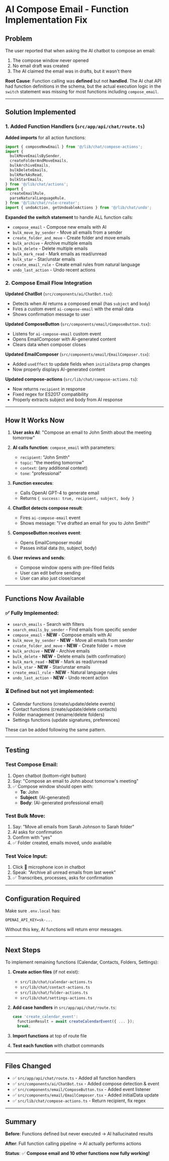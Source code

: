 # AI Compose Email - Function Implementation Fix

## Problem

The user reported that when asking the AI chatbot to compose an email:

1. The compose window never opened
2. No email draft was created
3. The AI claimed the email was in drafts, but it wasn't there

**Root Cause**: Function calling was **defined** but not **handled**. The AI chat API had function definitions in the schema, but the actual execution logic in the `switch` statement was missing for most functions including `compose_email`.

---

## Solution Implemented

### 1. Added Function Handlers (`src/app/api/chat/route.ts`)

**Added imports** for all action functions:

```typescript
import { composeNewEmail } from '@/lib/chat/compose-actions';
import {
  bulkMoveEmailsBySender,
  createFolderAndMoveEmails,
  bulkArchiveEmails,
  bulkDeleteEmails,
  bulkMarkAsRead,
  bulkStarEmails,
} from '@/lib/chat/actions';
import {
  createEmailRule,
  parseNaturalLanguageRule,
} from '@/lib/chat/rule-creator';
import { undoAction, getUndoableActions } from '@/lib/chat/undo';
```

**Expanded the switch statement** to handle ALL function calls:

- `compose_email` - Compose new emails with AI
- `bulk_move_by_sender` - Move all emails from a sender
- `create_folder_and_move` - Create folder and move emails
- `bulk_archive` - Archive multiple emails
- `bulk_delete` - Delete multiple emails
- `bulk_mark_read` - Mark emails as read/unread
- `bulk_star` - Star/unstar emails
- `create_email_rule` - Create email rules from natural language
- `undo_last_action` - Undo recent actions

### 2. Compose Email Flow Integration

**Updated ChatBot** (`src/components/ai/ChatBot.tsx`):

- Detects when AI returns a composed email (has `subject` and `body`)
- Fires a custom event `ai-compose-email` with the email data
- Shows confirmation message to user

**Updated ComposeButton** (`src/components/email/ComposeButton.tsx`):

- Listens for `ai-compose-email` custom event
- Opens EmailComposer with AI-generated content
- Clears data when composer closes

**Updated EmailComposer** (`src/components/email/EmailComposer.tsx`):

- Added `useEffect` to update fields when `initialData` prop changes
- Now properly displays AI-generated content

**Updated compose-actions** (`src/lib/chat/compose-actions.ts`):

- Now returns `recipient` in response
- Fixed regex for ES2017 compatibility
- Properly extracts subject and body from AI response

---

## How It Works Now

1. **User asks AI**: "Compose an email to John Smith about the meeting tomorrow"

2. **AI calls function**: `compose_email` with parameters:
   - `recipient`: "John Smith"
   - `topic`: "the meeting tomorrow"
   - `context`: (any additional context)
   - `tone`: "professional"

3. **Function executes**:
   - Calls OpenAI GPT-4 to generate email
   - Returns `{ success: true, recipient, subject, body }`

4. **ChatBot detects compose result**:
   - Fires `ai-compose-email` event
   - Shows message: "I've drafted an email for you to John Smith!"

5. **ComposeButton receives event**:
   - Opens EmailComposer modal
   - Passes initial data (to, subject, body)

6. **User reviews and sends**:
   - Compose window opens with pre-filled fields
   - User can edit before sending
   - User can also just close/cancel

---

## Functions Now Available

### ✅ **Fully Implemented:**

- `search_emails` - Search with filters
- `search_emails_by_sender` - Find emails from specific sender
- `compose_email` - **NEW** - Compose emails with AI
- `bulk_move_by_sender` - **NEW** - Move all emails from sender
- `create_folder_and_move` - **NEW** - Create folder + move
- `bulk_archive` - **NEW** - Archive emails
- `bulk_delete` - **NEW** - Delete emails (with confirmation)
- `bulk_mark_read` - **NEW** - Mark as read/unread
- `bulk_star` - **NEW** - Star/unstar emails
- `create_email_rule` - **NEW** - Natural language rules
- `undo_last_action` - **NEW** - Undo recent action

### ⏳ **Defined but not yet implemented:**

- Calendar functions (create/update/delete events)
- Contact functions (create/update/delete contacts)
- Folder management (rename/delete folders)
- Settings functions (update signatures, preferences)

These can be added following the same pattern.

---

## Testing

### Test Compose Email:

1. Open chatbot (bottom-right button)
2. Say: "Compose an email to John about tomorrow's meeting"
3. ✅ Compose window should open with:
   - **To**: John
   - **Subject**: (AI-generated)
   - **Body**: (AI-generated professional email)

### Test Bulk Move:

1. Say: "Move all emails from Sarah Johnson to Sarah folder"
2. AI asks for confirmation
3. Confirm with "yes"
4. ✅ Folder created, emails moved, undo available

### Test Voice Input:

1. Click 🎤 microphone icon in chatbot
2. Speak: "Archive all unread emails from last week"
3. ✅ Transcribes, processes, asks for confirmation

---

## Configuration Required

Make sure `.env.local` has:

```env
OPENAI_API_KEY=sk-...
```

Without this key, AI functions will return error messages.

---

## Next Steps

To implement remaining functions (Calendar, Contacts, Folders, Settings):

1. **Create action files** (if not exist):
   - `src/lib/chat/calendar-actions.ts`
   - `src/lib/chat/contact-actions.ts`
   - `src/lib/chat/folder-actions.ts`
   - `src/lib/chat/settings-actions.ts`

2. **Add case handlers** in `src/app/api/chat/route.ts`:

   ```typescript
   case 'create_calendar_event':
     functionResult = await createCalendarEvent({ ... });
     break;
   ```

3. **Import functions** at top of route file

4. **Test each function** with chatbot commands

---

## Files Changed

- ✅ `src/app/api/chat/route.ts` - Added all function handlers
- ✅ `src/components/ai/ChatBot.tsx` - Added compose detection & event
- ✅ `src/components/email/ComposeButton.tsx` - Added event listener
- ✅ `src/components/email/EmailComposer.tsx` - Added initialData update
- ✅ `src/lib/chat/compose-actions.ts` - Return recipient, fix regex

---

## Summary

**Before**: Functions defined but never executed → AI hallucinated results

**After**: Full function calling pipeline → AI actually performs actions

**Status**: ✅ **Compose email and 10 other functions now fully working!**



